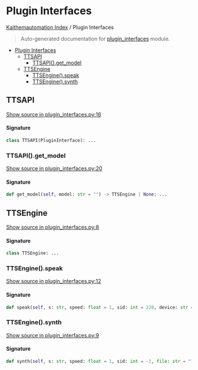 # Plugin Interfaces

[Kaithemautomation Index](./README.md#kaithemautomation-index) / Plugin Interfaces

> Auto-generated documentation for [plugin_interfaces](../../../api/plugin_interfaces.py) module.

- [Plugin Interfaces](#plugin-interfaces)
  - [TTSAPI](#ttsapi)
    - [TTSAPI().get_model](#ttsapi()get_model)
  - [TTSEngine](#ttsengine)
    - [TTSEngine().speak](#ttsengine()speak)
    - [TTSEngine().synth](#ttsengine()synth)

## TTSAPI

[Show source in plugin_interfaces.py:16](../../../api/plugin_interfaces.py#L16)

#### Signature

```python
class TTSAPI(PluginInterface): ...
```

### TTSAPI().get_model

[Show source in plugin_interfaces.py:20](../../../api/plugin_interfaces.py#L20)

#### Signature

```python
def get_model(self, model: str = "") -> TTSEngine | None: ...
```



## TTSEngine

[Show source in plugin_interfaces.py:8](../../../api/plugin_interfaces.py#L8)

#### Signature

```python
class TTSEngine: ...
```

### TTSEngine().speak

[Show source in plugin_interfaces.py:12](../../../api/plugin_interfaces.py#L12)

#### Signature

```python
def speak(self, s: str, speed: float = 1, sid: int = 220, device: str = ""): ...
```

### TTSEngine().synth

[Show source in plugin_interfaces.py:9](../../../api/plugin_interfaces.py#L9)

#### Signature

```python
def synth(self, s: str, speed: float = 1, sid: int = -1, file: str = ""): ...
```